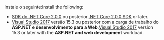 <span data-ttu-id="63b6f-101">Instale o seguinte:</span><span class="sxs-lookup"><span data-stu-id="63b6f-101">Install the following:</span></span>

* <span data-ttu-id="63b6f-102">[SDK do .NET Core 2.0.0](https://www.microsoft.com/net/core) ou posterior.</span><span class="sxs-lookup"><span data-stu-id="63b6f-102">[.NET Core 2.0.0 SDK](https://www.microsoft.com/net/core) or later.</span></span>
* <span data-ttu-id="63b6f-103">[Visual Studio 2017](https://www.visualstudio.com/downloads/) versão 15.3 ou posterior com a carga de trabalho do **ASP.NET e desenvolvimento para a Web**.</span><span class="sxs-lookup"><span data-stu-id="63b6f-103">[Visual Studio 2017](https://www.visualstudio.com/downloads/) version 15.3 or later with the **ASP.NET and web development** workload.</span></span>
